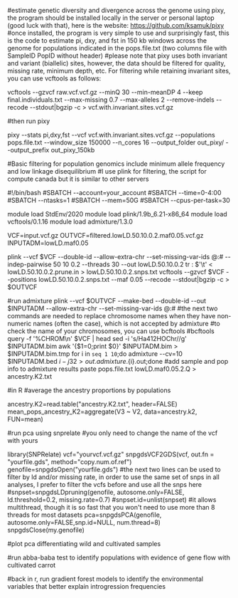 #estimate genetic diversity and divergence across the genome using pixy, the program should be installed locally in the server or personal laptop (good luck with that), here is the website: https://github.com/ksamuk/pixy
#once installed, the program is very simple to use and surprisingly fast, this is the code to estimate pi, dxy, and fst in 150 kb windows across the genome for populations indicated in the pops.file.txt (two columns file with SampleID PopID without header)
#please note that pixy uses both invariant and variant (biallelic) sites, however, the data should be filtered for quality, missing rate, minimum depth, etc. For filtering while retaining invariant sites, you can use vcftools as follows:

vcftools --gzvcf raw.vcf.vcf.gz --minQ 30 --min-meanDP 4 --keep final.individuals.txt --max-missing 0.7 --max-alleles 2 --remove-indels --recode --stdout|bgzip -c > vcf.with.invariant.sites.vcf.gz

#then run pixy

pixy --stats pi,dxy,fst --vcf vcf.with.invariant.sites.vcf.gz --populations pops.file.txt --window_size 150000 --n_cores 16 --output_folder out_pixy/ --output_prefix out_pixy_150kb  

#Basic filtering for population genomics include minimum allele frequency and low linkage disequilibrium
#I use plink for filtering, the script for compute canada but it is similar to other servers

#!/bin/bash
#SBATCH --account=your_account
#SBATCH --time=0-4:00
#SBATCH --ntasks=1
#SBATCH --mem=50G
#SBATCH --cpus-per-task=30

module load StdEnv/2020
module load plink/1.9b_6.21-x86_64
module load vcftools/0.1.16
module load admixture/1.3.0

VCF=input.vcf.gz
OUTVCF=filtered.lowLD.50.10.0.2.maf0.05.vcf.gz
INPUTADM=lowLD.maf0.05

plink --vcf $VCF --double-id --allow-extra-chr --set-missing-var-ids @:# --indep-pairwise 50 10 0.2 --threads 30 --out lowLD.50.10.0.2
tr : $'\t' < lowLD.50.10.0.2.prune.in > lowLD.50.10.0.2.snps.txt
vcftools --gzvcf $VCF --positions lowLD.50.10.0.2.snps.txt --maf 0.05 --recode --stdout|bgzip -c > $OUTVCF

#run admixture
plink --vcf $OUTVCF --make-bed --double-id --out $INPUTADM --allow-extra-chr --set-missing-var-ids @:#
#the next two commands are needed to replace chromosome names when they have non-numeric names (often the case), which is not accepted by admixture
#to check the name of your chromosomes, you can use bcftools
#bcftools query -f '%CHROM\n' $VCF | head
sed -i 's/Ha412HOChr//g' $INPUTADM.bim
awk '{$1=0;print $0}' $INPUTADM.bim > $INPUTADM.bim.tmp
for i in `seq 1 10`;do  admixture --cv=10 $INPUTADM.bed $i -j32 > out.admixture.${i}.out;done
#add sample and pop info to admixture results
paste pops.file.txt lowLD.maf0.05.2.Q > ancestry.K2.txt

#in R
#average the ancestry proportions by populations

ancestry.K2=read.table("ancestry.K2.txt", header=FALSE)
mean_pops_ancestry_K2=aggregate(V3 ~ V2, data=ancestry.k2, FUN=mean)

#run pca using snprelate
#you only need to change the name of the vcf with yours

library(SNPRelate)
vcf="yourvcf.vcf.gz"
snpgdsVCF2GDS(vcf, out.fn = "yourfile.gds", method="copy.num.of.ref")
genofile=snpgdsOpen("yourfile.gds")
#the next two lines can be used to filter by ld and/or missing rate, in order to use the same set of snps in all analyses, I prefer to filter the vcfs before and use all the snps here
#snpset=snpgdsLDpruning(genofile, autosome.only=FALSE, ld.threshold=0.2, missing.rate=0.7)
#snpset.id=unlist(snpset)
#it allows multithread, though it is so fast that you won't need to use more than 8 threads for most datasets
pca=snpgdsPCA(genofile, autosome.only=FALSE,snp.id=NULL, num.thread=8)
snpgdsClose(my.genofile)

#plot pca differentiating wild and cultivated samples

#run abba-baba test to identify populations with evidence of gene flow with cultivated carrot

#back in r, run gradient forest models to identify the environmental variables that better explain introgression frequencies
